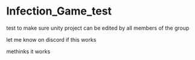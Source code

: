 # Infection_Game_test
test to make sure unity project can be edited by all members of the group

let me know on discord if this works

methinks it works